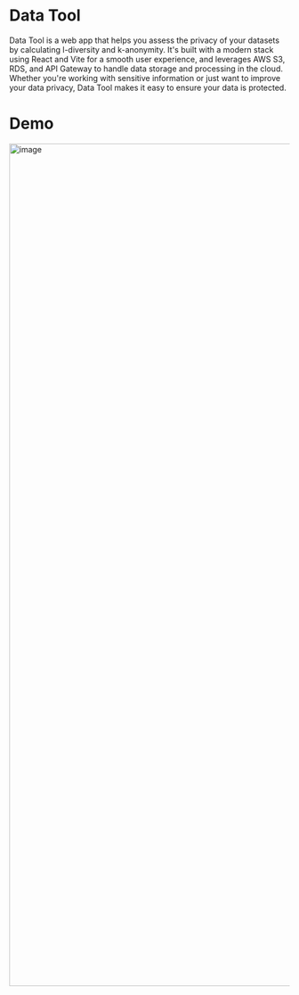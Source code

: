 # Data Tool
Data Tool is a web app that helps you assess the privacy of your datasets by calculating l-diversity and k-anonymity. It's built with a modern stack using React and Vite for a smooth user experience, and leverages AWS S3, RDS, and API Gateway to handle data storage and processing in the cloud. Whether you're working with sensitive information or just want to improve your data privacy, Data Tool makes it easy to ensure your data is protected.

# Demo
<img width="1512" alt="image" src="https://github.com/boxabll/cs312project/assets/128833289/b1f8119a-ef3a-454b-8957-be9e507c8156">


